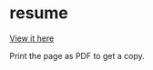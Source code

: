 resume
======

[View it here](http://taherahmadi.github.io/Resume/)

Print the page as PDF to get a copy.



